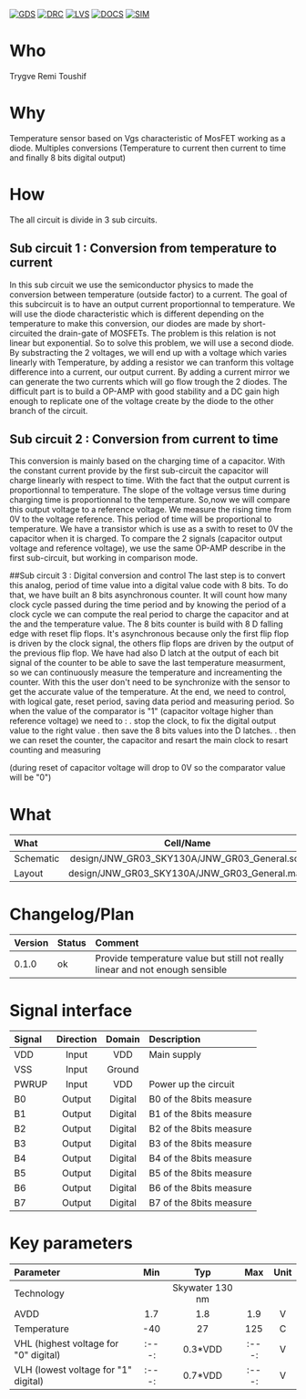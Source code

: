 
[![GDS](../../actions/workflows/gds.yaml/badge.svg)](../../actions/workflows/gds.yaml)
[![DRC](../../actions/workflows/drc.yaml/badge.svg)](../../actions/workflows/drc.yaml)
[![LVS](../../actions/workflows/lvs.yaml/badge.svg)](../../actions/workflows/lvs.yaml)
[![DOCS](../../actions/workflows/docs.yaml/badge.svg)](../../actions/workflows/docs.yaml)
[![SIM](../../actions/workflows/sim.yaml/badge.svg)](../../actions/workflows/sim.yaml)

# Who
Trygve
Remi
Toushif

# Why
Temperature sensor based on Vgs characteristic of MosFET working as a diode.
Multiples conversions (Temperature to current then current to time and finally 8 bits digital output) 

# How
The all circuit is divide in 3 sub circuits.
## Sub circuit 1 : Conversion from temperature to current
In this sub circuit we use the semiconductor physics to made the conversion between temperature
(outside factor) to a current. The goal of this subcircuit is to have an output current proportionnal to temperature.
We will use the diode characteristic which is different depending on the temperature to make this conversion, our diodes are made by short-circuited the drain-gate of MOSFETs.
The problem is this relation is not linear but exponential.
So to solve this problem, we will use a second diode. By substracting the 2 voltages, we will end up with a voltage which varies linearly with Temperature, by adding a resistor we can tranform this voltage difference into a current, our output current.
By adding a current mirror we can generate the two currents which will go flow trough the 2 diodes.
The difficult part is to build a OP-AMP with good stability and a DC gain high enough to replicate one of the voltage create by the diode to the other branch of the circuit.
<Trygve what the description of the OP-AMP here>
<add the value of the IvsT characteristic>


## Sub circuit 2 : Conversion from current to time
This conversion is mainly based on the charging time of a capacitor. With the constant current provide by the first sub-circuit the capacitor will charge linearly with respect to time.
With the fact that the output current is proportionnal to temperature. The slope of the voltage versus time during charging time is proportionnal to the temperature.
So,now we will compare this output voltage to a reference voltage. We measure the rising time from 0V to the voltage reference. This period of time will be proportional to temperature.
We have a transistor which is use as a swith to reset to 0V the capacitor when it is charged. 
To compare the 2 signals (capacitor output voltage and reference voltage), we use the same OP-AMP describe in the first sub-circuit, but working in comparison mode.
<add values of tvsI characteristic>

##Sub circuit 3 : Digital conversion and control
The last step is to convert this analog, period of time value into a digital value code with 8 bits.
To do that, we have built an 8 bits asynchronous counter. It will count how many clock cycle passed during the time period and by knowing the period of a clock cycle we can compute the real period to charge the capacitor and at the and the temperature value.
The 8 bits counter is build with 8 D falling edge with reset flip flops.
It's asynchronous because only the first flip flop is driven by the clock signal, the others flip flops are driven by the output of the previous flip flop.
We have had also D latch at the output of each bit signal of the counter to be able to save the last temperature measurment, so we can continuously measure the temperature and increamenting the counter.
With this the user don't need to be synchronize with the sensor to get the accurate value of the temperature.
At the end, we need to control, with logical gate, reset period, saving data period and measuring period.
So when the value of the comparator is "1" (capacitor voltage higher than reference voltage) we need to :
. stop the clock, to fix the digital output value to the right value
. then save the 8 bits values into the D latches.
. then we can reset the counter, the capacitor and resart the main clock to resart counting and measuring

(during reset of capacitor voltage will drop to 0V so the comparator value will be "0")
 

# What

| What            |        Cell/Name |
| :-              |  :-:       |
| Schematic       | design/JNW_GR03_SKY130A/JNW_GR03_General.sch |
| Layout          | design/JNW_GR03_SKY130A/JNW_GR03_General.mag |


# Changelog/Plan

| Version | Status | Comment|
| :---| :---| :---|
|0.1.0 | ok | Provide temperature value but still not really linear and not enough sensible |


# Signal interface

| Signal       | Direction | Domain  | Description                               |
| :---         | :---:     | :---:   | :---                                      |
| VDD          | Input     | VDD     | Main supply                               |
| VSS          | Input     | Ground  |                                           |
| PWRUP        | Input     | VDD     | Power up the circuit                      |
| B0           | Output    | Digital | B0 of the 8bits measure                   |
| B1           | Output    | Digital | B1 of the 8bits measure                   |
| B2           | Output    | Digital | B2 of the 8bits measure                   |
| B3           | Output    | Digital | B3 of the 8bits measure                   |
| B4           | Output    | Digital | B4 of the 8bits measure                   |
| B5           | Output    | Digital | B5 of the 8bits measure                   |
| B6           | Output    | Digital | B6 of the 8bits measure                   |
| B7           | Output    | Digital | B7 of the 8bits measure                   | 

# Key parameters

| Parameter                             | Min     | Typ             | Max     | Unit  |
| :---                                  | :---:   | :---:           | :---:   | :---: |
| Technology                            |         | Skywater 130 nm |         |       |
| AVDD                                  | 1.7     | 1.8             | 1.9     | V     |
| Temperature                           | -40     | 27              | 125     | C     |
| VHL (highest voltage for "0" digital) | :---:   | 0.3*VDD         | :---:   | V     |
| VLH (lowest voltage for "1" digital)  | :---:   | 0.7*VDD         | :---:   | V     |

